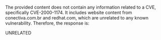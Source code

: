The provided content does not contain any information related to a CVE, specifically CVE-2000-1174. It includes website content from conectiva.com.br and redhat.com, which are unrelated to any known vulnerability. Therefore, the response is:

UNRELATED